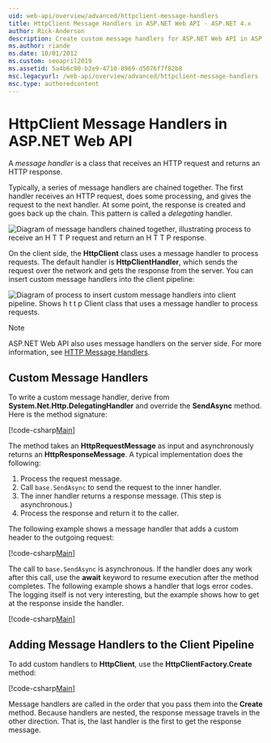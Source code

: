 ```yaml
---
uid: web-api/overview/advanced/httpclient-message-handlers
title: HttpClient Message Handlers in ASP.NET Web API - ASP.NET 4.x
author: Rick-Anderson
description: Create custom message handlers for ASP.NET Web API in ASP.NET 4.x
ms.author: riande
ms.date: 10/01/2012
ms.custom: seoapril2019
ms.assetid: 5a4b6c80-b2e9-4710-8969-d5076f7f82b8
msc.legacyurl: /web-api/overview/advanced/httpclient-message-handlers
msc.type: authoredcontent
---
```

# HttpClient Message Handlers in ASP.NET Web API

A *message handler* is a class that receives an HTTP request and returns an HTTP response.

Typically, a series of message handlers are chained together. The first handler receives an HTTP request, does some processing, and gives the request to the next handler. At some point, the response is created and goes back up the chain. This pattern is called a *delegating* handler.

![Diagram of message handlers chained together, illustrating process to receive an H T T P request and return an H T T P response.](httpclient-message-handlers/_static/image1.png)

On the client side, the **HttpClient** class uses a message handler to process requests. The default handler is **HttpClientHandler**, which sends the request over the network and gets the response from the server. You can insert custom message handlers into the client pipeline:

![Diagram of process to insert custom message handlers into client pipeline. Shows h t t p Client class that uses a message handler to process requests.](httpclient-message-handlers/_static/image2.png)

> [!NOTE]
> ASP.NET Web API also uses message handlers on the server side. For more information, see [HTTP Message Handlers](http-message-handlers.md).

## Custom Message Handlers

To write a custom message handler, derive from **System.Net.Http.DelegatingHandler** and override the **SendAsync** method. Here is the method signature:

[!code-csharp[Main](httpclient-message-handlers/samples/sample1.cs)]

The method takes an **HttpRequestMessage** as input and asynchronously returns an **HttpResponseMessage**. A typical implementation does the following:

1. Process the request message.
2. Call `base.SendAsync` to send the request to the inner handler.
3. The inner handler returns a response message. (This step is asynchronous.)
4. Process the response and return it to the caller.

The following example shows a message handler that adds a custom header to the outgoing request:

[!code-csharp[Main](httpclient-message-handlers/samples/sample2.cs)]

The call to `base.SendAsync` is asynchronous. If the handler does any work after this call, use the **await** keyword to resume execution after the method completes. The following example shows a handler that logs error codes. The logging itself is not very interesting, but the example shows how to get at the response inside the handler.

[!code-csharp[Main](httpclient-message-handlers/samples/sample3.cs?highlight=10,13)]

## Adding Message Handlers to the Client Pipeline

To add custom handlers to **HttpClient**, use the **HttpClientFactory.Create** method:

[!code-csharp[Main](httpclient-message-handlers/samples/sample4.cs)]

Message handlers are called in the order that you pass them into the **Create** method. Because handlers are nested, the response message travels in the other direction. That is, the last handler is the first to get the response message.
